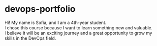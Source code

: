# devops-portfolio
Hi! My name is Sofia, and I am a 4th-year student.  
I chose this course because I want to learn something new and valuable.  
I believe it will be an exciting journey and a great opportunity to grow my skills in the DevOps field.
